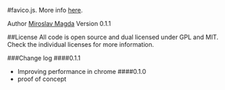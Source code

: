 #favico.js.
More info [here](http://lab.ejci.net/favico.js/).


Author [Miroslav Magda](http://blog.ejci.net)
Version 0.1.1

##License
All code is open source and dual licensed under GPL and MIT. Check the individual licenses for more information.

###Change log
####0.1.1
* Improving performance in chrome 
####0.1.0
* proof of concept 